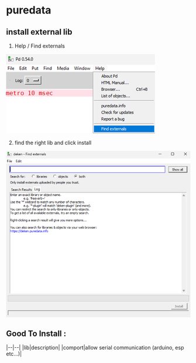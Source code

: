 # puredata

## install external lib 

1. Help / Find externals

![01](_imgs/install_lib/01.png)

2. find the right lib and click install

![02](_imgs/install_lib/02.png)

## Good To Install : 

|--|--|
|lib|description|
|comport|allow serial communication (arduino, esp etc...)|